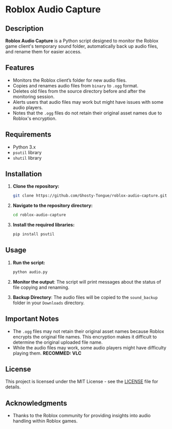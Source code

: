# Roblox Audio Capture

## Description

**Roblox Audio Capture** is a Python script designed to monitor the Roblox game client's temporary sound folder, automatically back up audio files, and rename them for easier access.

## Features

- Monitors the Roblox client’s folder for new audio files.
- Copies and renames audio files from `binary` to `.ogg` format.
- Deletes old files from the source directory before and after the monitoring session.
- Alerts users that audio files may work but might have issues with some audio players.
- Notes that the `.ogg` files do not retain their original asset names due to Roblox's encryption.

## Requirements

- Python 3.x
- `psutil` library
- `shutil` library

## Installation

1. **Clone the repository:**

   ```bash
   git clone https://github.com/Ghosty-Tongue/roblox-audio-capture.git
   ```

2. **Navigate to the repository directory:**

   ```bash
   cd roblox-audio-capture
   ```

3. **Install the required libraries:**

   ```bash
   pip install psutil
   ```

## Usage

1. **Run the script:**

   ```bash
   python audio.py
   ```

3. **Monitor the output**: The script will print messages about the status of file copying and renaming.

4. **Backup Directory**: The audio files will be copied to the `sound_backup` folder in your `Downloads` directory.

## Important Notes

- The `.ogg` files may not retain their original asset names because Roblox encrypts the original file names. This encryption makes it difficult to determine the original uploaded file name.
- While the audio files may work, some audio players might have difficulty playing them. **RECOMMED: VLC**

## License

This project is licensed under the MIT License - see the [LICENSE](LICENSE) file for details.

## Acknowledgments

- Thanks to the Roblox community for providing insights into audio handling within Roblox games.
